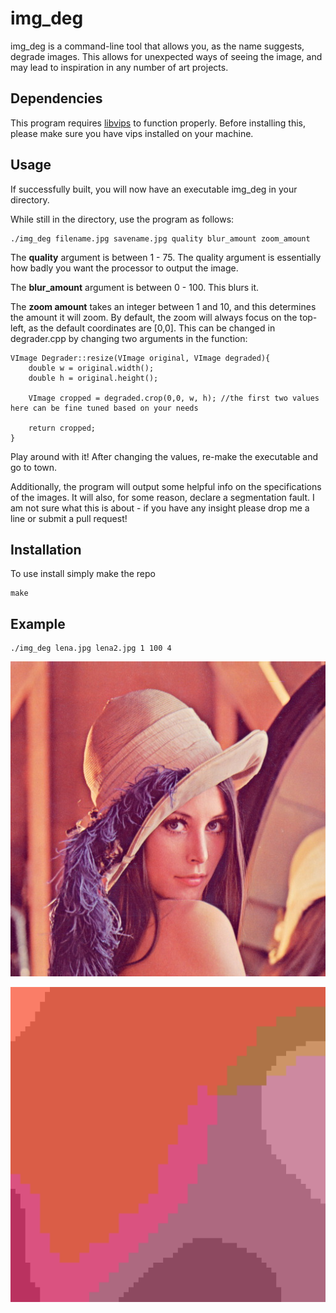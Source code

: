 # img_deg

img_deg is a command-line tool that allows you, as the name suggests, degrade images. This allows for unexpected ways of seeing the image, and may lead to inspiration in any number of art projects.

## Dependencies

This program requires [libvips](../../libvips/libvips) to function properly. Before installing this, please make sure you have vips installed on your machine. 

## Usage
If successfully built, you will now have an executable img_deg in your directory.

While still in the directory, use the program as follows:

```
./img_deg filename.jpg savename.jpg quality blur_amount zoom_amount
```

The **quality** argument is between 1 - 75. The quality argument is essentially how badly you want the processor to output the image. 

The **blur_amount** argument is between 0 - 100. This blurs it.

The **zoom amount** takes an integer between 1 and 10, and this determines the amount it will zoom. By default, the zoom will always focus on the top-left, as the default coordinates are [0,0]. This can be changed in degrader.cpp by changing two arguments in the function:

```
VImage Degrader::resize(VImage original, VImage degraded){
    double w = original.width();
    double h = original.height();

    VImage cropped = degraded.crop(0,0, w, h); //the first two values here can be fine tuned based on your needs

    return cropped;
}
```

 Play around with it! After changing the values, re-make the executable and go to town. 

Additionally, the program will output some helpful info on the specifications of the images. It will also, for some reason, declare a segmentation fault. I am not sure what this is about - if you have any insight please drop me a line or submit a pull request! 

## Installation

To use install simply make the repo

```
make
```

## Example

```
./img_deg lena.jpg lena2.jpg 1 100 4
```


![Before](lena.jpg)

![After](lena2.jpg)
